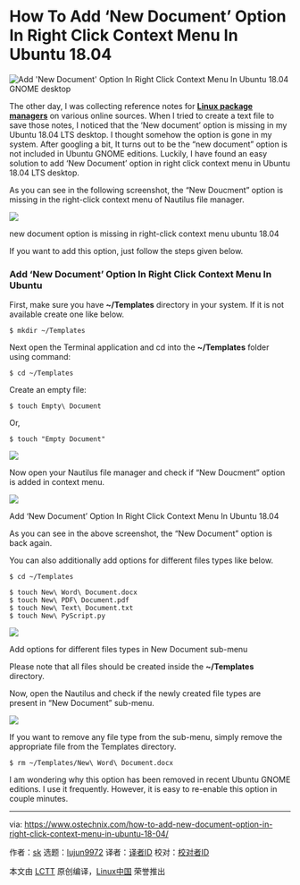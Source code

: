 [#]: collector: (lujun9972)
[#]: translator: ( )
[#]: reviewer: ( )
[#]: publisher: ( )
[#]: url: ( )
[#]: subject: (How To Add ‘New Document’ Option In Right Click Context Menu In Ubuntu 18.04)
[#]: via: (https://www.ostechnix.com/how-to-add-new-document-option-in-right-click-context-menu-in-ubuntu-18-04/)
[#]: author: (sk https://www.ostechnix.com/author/sk/)

How To Add ‘New Document’ Option In Right Click Context Menu In Ubuntu 18.04
======

![Add 'New Document' Option In Right Click Context Menu In Ubuntu 18.04 GNOME desktop][1]

The other day, I was collecting reference notes for [**Linux package managers**][2] on various online sources. When I tried to create a text file to save those notes, I noticed that the ‘New document’ option is missing in my Ubuntu 18.04 LTS desktop. I thought somehow the option is gone in my system. After googling a bit, It turns out to be the “new document” option is not included in Ubuntu GNOME editions. Luckily, I have found an easy solution to add ‘New Document’ option in right click context menu in Ubuntu 18.04 LTS desktop.

As you can see in the following screenshot, the “New Doucment” option is missing in the right-click context menu of Nautilus file manager.

![][3]

new document option is missing in right-click context menu ubuntu 18.04

If you want to add this option, just follow the steps given below.

### Add ‘New Document’ Option In Right Click Context Menu In Ubuntu

First, make sure you have **~/Templates** directory in your system. If it is not available create one like below.

```
$ mkdir ~/Templates
```

Next open the Terminal application and cd into the **~/Templates** folder using command:

```
$ cd ~/Templates
```

Create an empty file:

```
$ touch Empty\ Document
```

Or,

```
$ touch "Empty Document"
```

![][4]

Now open your Nautilus file manager and check if “New Doucment” option is added in context menu.

![][5]

Add ‘New Document’ Option In Right Click Context Menu In Ubuntu 18.04

As you can see in the above screenshot, the “New Document” option is back again.

You can also additionally add options for different files types like below.

```
$ cd ~/Templates

$ touch New\ Word\ Document.docx
$ touch New\ PDF\ Document.pdf
$ touch New\ Text\ Document.txt
$ touch New\ PyScript.py
```

![][6]

Add options for different files types in New Document sub-menu

Please note that all files should be created inside the **~/Templates** directory.

Now, open the Nautilus and check if the newly created file types are present in “New Document” sub-menu.

![][7]

If you want to remove any file type from the sub-menu, simply remove the appropriate file from the Templates directory.

```
$ rm ~/Templates/New\ Word\ Document.docx
```

I am wondering why this option has been removed in recent Ubuntu GNOME editions. I use it frequently. However, it is easy to re-enable this option in couple minutes.

--------------------------------------------------------------------------------

via: https://www.ostechnix.com/how-to-add-new-document-option-in-right-click-context-menu-in-ubuntu-18-04/

作者：[sk][a]
选题：[lujun9972][b]
译者：[译者ID](https://github.com/译者ID)
校对：[校对者ID](https://github.com/校对者ID)

本文由 [LCTT](https://github.com/LCTT/TranslateProject) 原创编译，[Linux中国](https://linux.cn/) 荣誉推出

[a]: https://www.ostechnix.com/author/sk/
[b]: https://github.com/lujun9972
[1]: https://www.ostechnix.com/wp-content/uploads/2019/07/Add-New-Document-Option-In-Right-Click-Context-Menu-1-720x340.png
[2]: https://www.ostechnix.com/linux-package-managers-compared-appimage-vs-snap-vs-flatpak/
[3]: https://www.ostechnix.com/wp-content/uploads/2019/07/new-document-option-missing.png
[4]: https://www.ostechnix.com/wp-content/uploads/2019/07/Create-empty-document-in-Templates-directory.png
[5]: https://www.ostechnix.com/wp-content/uploads/2019/07/Add-New-Document-Option-In-Right-Click-Context-Menu-In-Ubuntu.png
[6]: https://www.ostechnix.com/wp-content/uploads/2019/07/Add-options-for-different-files-types.png
[7]: https://www.ostechnix.com/wp-content/uploads/2019/07/Add-New-Document-Option-In-Right-Click-Context-Menu.png
